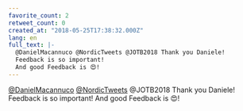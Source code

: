 ```yaml
---
favorite_count: 2
retweet_count: 0
created_at: "2018-05-25T17:38:32.000Z"
lang: en
full_text: |-
  @DanielMacannuco @NordicTweets @JOTB2018 Thank you Daniele! 
  Feedback is so important!
  And good Feedback is 😍!
---
```


[@DanielMacannuco](https://twitter.com/DanielMacannuco)
[@NordicTweets](https://twitter.com/NordicTweets) @JOTB2018 Thank you Daniele!
Feedback is so important! And good Feedback is 😍!
